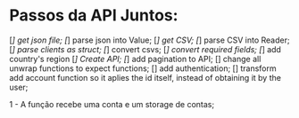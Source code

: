 # Passos da API Juntos:
[*] get json file;
[*] parse json into Value;
[*] get CSV;
[*] parse CSV into Reader;
[*] parse clients as struct;
[*] convert csvs; 
[*] convert required fields;
[*] add country's region
[*] Create API;
[*] add pagination to API;
[] change all unwrap functions to expect functions;
[] add authentication;
[] transform add account function so it aplies the id itself,
instead of obtaining it by the user;


















1 - A função recebe uma conta e um storage de contas;













































